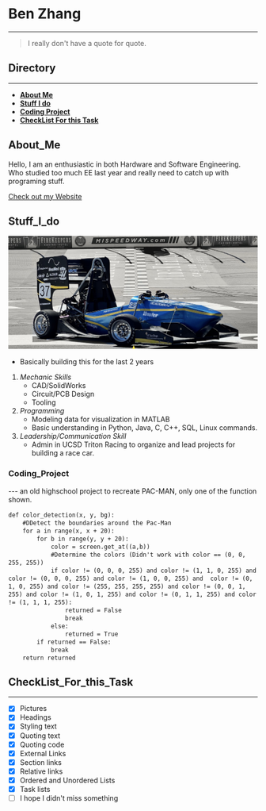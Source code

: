 # Ben Zhang
---
> I really don't have a quote for quote.
## **Directory**
---
  - [**About Me**](#About_Me)
  - [**Stuff I do**](#Stuff_I_do)
  - [**Coding Project**](#Coding_Project)
  - [**CheckList For this Task**](#CheckList_For_this_Task)

## **About_Me**
Hello, I am an enthusiastic in both Hardware and Software Engineering. Who studied too much EE last year and really need to catch up with programing stuff.

[Check out my Website](https://han-zhang.cn)

## **Stuff_I_do**
![pictures](pictures/picture.png)
- Basically building this for the last 2 years

1. *Mechanic Skills*
   - CAD/SolidWorks
   - Circuit/PCB Design
   - Tooling
2. *Programming*
   - Modeling data for visualization in MATLAB
   - Basic understanding in Python, Java, C, C++, SQL, Linux commands.
3. *Leadership/Communication Skill*
   - Admin in UCSD Triton Racing to organize and lead projects for building a race car.

### Coding_Project
--- an old highschool project to recreate PAC-MAN, only one of the function shown.

```
def color_detection(x, y, bg):
    #DDetect the boundaries around the Pac-Man
    for a in range(x, x + 20):
        for b in range(y, y + 20):
            color = screen.get_at((a,b))
            #Determine the colors (Didn't work with color == (0, 0, 255, 255))
            if color != (0, 0, 0, 255) and color != (1, 1, 0, 255) and color != (0, 0, 0, 255) and color != (1, 0, 0, 255) and  color != (0, 1, 0, 255) and color != (255, 255, 255, 255) and color != (0, 0, 1, 255) and color != (1, 0, 1, 255) and color != (0, 1, 1, 255) and color != (1, 1, 1, 255):
                returned = False
                break
            else:
                returned = True
        if returned == False:
            break
    return returned
```

## **CheckList_For_this_Task**
---

- [x] Pictures
- [x] Headings
- [x] Styling text
- [x] Quoting text
- [x] Quoting code
- [x] External Links
- [x] Section links
- [x] Relative links 
- [x] Ordered and Unordered Lists
- [x] Task lists
- [ ] I hope I didn't miss something